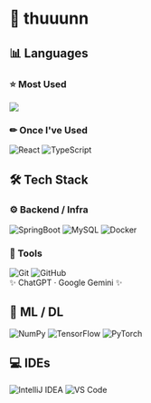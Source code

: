 # 🍅 thuuunn


## 📊 Languages

### ⭐ Most Used  
<img src="https://github-readme-stats.vercel.app/api/top-langs/?username=thuuunn&layout=compact&theme=transparent&hide_border=true&langs_count=6"/>

### ✏ Once I've Used  
![React](https://img.shields.io/badge/React-61DAFB?style=flat-square&logo=react&logoColor=black) ![TypeScript](https://img.shields.io/badge/TypeScript-3178C6?style=flat-square&logo=typescript&logoColor=white)


## 🛠 Tech Stack

### ⚙ Backend / Infra  
![SpringBoot](https://img.shields.io/badge/SpringBoot-6DB33F?style=flat-square&logo=springboot&logoColor=white) ![MySQL](https://img.shields.io/badge/MySQL-4479A1?style=flat-square&logo=mysql&logoColor=white) ![Docker](https://img.shields.io/badge/Docker-2496ED?style=flat-square&logo=docker&logoColor=white)

### 🎨 Tools  
![Git](https://img.shields.io/badge/Git-F05032?style=flat-square&logo=git&logoColor=white) ![GitHub](https://img.shields.io/badge/GitHub-181717?style=flat-square&logo=github&logoColor=white)  
✨ ChatGPT · Google Gemini ✨


## 🤖 ML / DL

![NumPy](https://img.shields.io/badge/NumPy-013243?style=flat-square&logo=numpy&logoColor=white) ![TensorFlow](https://img.shields.io/badge/TensorFlow-FF6F00?style=flat-square&logo=tensorflow&logoColor=white) ![PyTorch](https://img.shields.io/badge/PyTorch-EE4C2C?style=flat-square&logo=pytorch&logoColor=white)


## 💻 IDEs

![IntelliJ IDEA](https://img.shields.io/badge/IntelliJIDEA-000000?style=flat-square&logo=intellijidea&logoColor=white) ![VS Code](https://img.shields.io/badge/VSCode-007ACC?style=flat-square&logo=visualstudiocode&logoColor=white)


